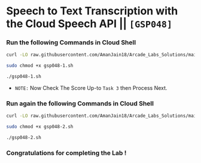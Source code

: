 # Speech to Text Transcription with the Cloud Speech API || `[GSP048]`

### Run the following Commands in Cloud Shell

```bash
curl -LO raw.githubusercontent.com/AmanJain18/Arcade_Labs_Solutions/main/Speech%20to%20Text%20Transcription%20with%20the%20Cloud%20Speech%20API/gsp048-1.sh

sudo chmod +x gsp048-1.sh

./gsp048-1.sh
```

* `NOTE:`  Now Check The Score Up-to `Task 3` then Process Next.

### Run again the following Commands in Cloud Shell

```bash
curl -LO raw.githubusercontent.com/AmanJain18/Arcade_Labs_Solutions/main/Speech%20to%20Text%20Transcription%20with%20the%20Cloud%20Speech%20API/gsp048-2.sh

sudo chmod +x gsp048-2.sh

./gsp048-2.sh
```

### Congratulations for completing the Lab !